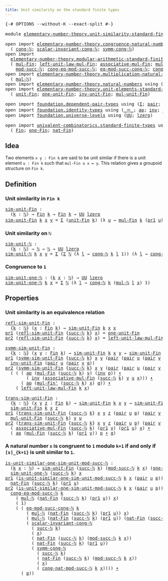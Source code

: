```yaml
---
title: Unit similarity on the standard finite types
---
```


<pre class="Agda"><a id="70" class="Symbol">{-#</a> <a id="74" class="Keyword">OPTIONS</a> <a id="82" class="Pragma">--without-K</a> <a id="94" class="Pragma">--exact-split</a> <a id="108" class="Symbol">#-}</a>

<a id="113" class="Keyword">module</a> <a id="120" href="elementary-number-theory.unit-similarity-standard-finite-types.html" class="Module">elementary-number-theory.unit-similarity-standard-finite-types</a> <a id="183" class="Keyword">where</a>

<a id="190" class="Keyword">open</a> <a id="195" class="Keyword">import</a> <a id="202" href="elementary-number-theory.congruence-natural-numbers.html" class="Module">elementary-number-theory.congruence-natural-numbers</a> <a id="254" class="Keyword">using</a>
  <a id="262" class="Symbol">(</a> <a id="264" href="elementary-number-theory.congruence-natural-numbers.html#1610" class="Function">cong-ℕ</a><a id="270" class="Symbol">;</a> <a id="272" href="elementary-number-theory.congruence-natural-numbers.html#5371" class="Function">scalar-invariant-cong-ℕ</a><a id="295" class="Symbol">;</a> <a id="297" href="elementary-number-theory.congruence-natural-numbers.html#2856" class="Function">symm-cong-ℕ</a><a id="308" class="Symbol">)</a>
<a id="310" class="Keyword">open</a> <a id="315" class="Keyword">import</a>
  <a id="324" href="elementary-number-theory.modular-arithmetic-standard-finite-types.html" class="Module">elementary-number-theory.modular-arithmetic-standard-finite-types</a> <a id="390" class="Keyword">using</a>
  <a id="398" class="Symbol">(</a> <a id="400" href="elementary-number-theory.modular-arithmetic-standard-finite-types.html#15234" class="Function">mul-Fin</a><a id="407" class="Symbol">;</a> <a id="409" href="elementary-number-theory.modular-arithmetic-standard-finite-types.html#18007" class="Function">left-unit-law-mul-Fin</a><a id="430" class="Symbol">;</a> <a id="432" href="elementary-number-theory.modular-arithmetic-standard-finite-types.html#15887" class="Function">associative-mul-Fin</a><a id="451" class="Symbol">;</a> <a id="453" href="elementary-number-theory.modular-arithmetic-standard-finite-types.html#15373" class="Function">mul-Fin&#39;</a><a id="461" class="Symbol">;</a>
    <a id="467" href="elementary-number-theory.modular-arithmetic-standard-finite-types.html#2844" class="Function">mod-succ-ℕ</a><a id="477" class="Symbol">;</a> <a id="479" href="elementary-number-theory.modular-arithmetic-standard-finite-types.html#4181" class="Function">cong-eq-mod-succ-ℕ</a><a id="497" class="Symbol">;</a> <a id="499" href="elementary-number-theory.modular-arithmetic-standard-finite-types.html#4527" class="Function">eq-mod-succ-cong-ℕ</a><a id="517" class="Symbol">;</a> <a id="519" href="elementary-number-theory.modular-arithmetic-standard-finite-types.html#3602" class="Function">cong-nat-mod-succ-ℕ</a><a id="538" class="Symbol">)</a>
<a id="540" class="Keyword">open</a> <a id="545" class="Keyword">import</a> <a id="552" href="elementary-number-theory.multiplication-natural-numbers.html" class="Module">elementary-number-theory.multiplication-natural-numbers</a> <a id="608" class="Keyword">using</a>
  <a id="616" class="Symbol">(</a> <a id="618" href="elementary-number-theory.multiplication-natural-numbers.html#1286" class="Function">mul-ℕ</a><a id="623" class="Symbol">)</a>
<a id="625" class="Keyword">open</a> <a id="630" class="Keyword">import</a> <a id="637" href="elementary-number-theory.natural-numbers.html" class="Module">elementary-number-theory.natural-numbers</a> <a id="678" class="Keyword">using</a> <a id="684" class="Symbol">(</a><a id="685" href="elementary-number-theory.natural-numbers.html#1548" class="Datatype">ℕ</a><a id="686" class="Symbol">;</a> <a id="688" href="elementary-number-theory.natural-numbers.html#1569" class="InductiveConstructor">zero-ℕ</a><a id="694" class="Symbol">;</a> <a id="696" href="elementary-number-theory.natural-numbers.html#1582" class="InductiveConstructor">succ-ℕ</a><a id="702" class="Symbol">)</a>
<a id="704" class="Keyword">open</a> <a id="709" class="Keyword">import</a> <a id="716" href="elementary-number-theory.unit-elements-standard-finite-types.html" class="Module">elementary-number-theory.unit-elements-standard-finite-types</a> <a id="777" class="Keyword">using</a>
  <a id="785" class="Symbol">(</a> <a id="787" href="elementary-number-theory.unit-elements-standard-finite-types.html#1442" class="Function">unit-Fin</a><a id="795" class="Symbol">;</a> <a id="797" href="elementary-number-theory.unit-elements-standard-finite-types.html#1663" class="Function">one-unit-Fin</a><a id="809" class="Symbol">;</a> <a id="811" href="elementary-number-theory.unit-elements-standard-finite-types.html#3321" class="Function">inv-unit-Fin</a><a id="823" class="Symbol">;</a> <a id="825" href="elementary-number-theory.unit-elements-standard-finite-types.html#3092" class="Function">mul-unit-Fin</a><a id="837" class="Symbol">)</a>

<a id="840" class="Keyword">open</a> <a id="845" class="Keyword">import</a> <a id="852" href="foundation.dependent-pair-types.html" class="Module">foundation.dependent-pair-types</a> <a id="884" class="Keyword">using</a> <a id="890" class="Symbol">(</a><a id="891" href="foundation-core.dependent-pair-types.html#515" class="Record">Σ</a><a id="892" class="Symbol">;</a> <a id="894" href="foundation-core.dependent-pair-types.html#588" class="InductiveConstructor">pair</a><a id="898" class="Symbol">;</a> <a id="900" href="foundation-core.dependent-pair-types.html#605" class="Field">pr1</a><a id="903" class="Symbol">;</a> <a id="905" href="foundation-core.dependent-pair-types.html#617" class="Field">pr2</a><a id="908" class="Symbol">)</a>
<a id="910" class="Keyword">open</a> <a id="915" class="Keyword">import</a> <a id="922" href="foundation.identity-types.html" class="Module">foundation.identity-types</a> <a id="948" class="Keyword">using</a> <a id="954" class="Symbol">(</a><a id="955" href="foundation-core.identity-types.html#1865" class="Function Operator">_＝_</a><a id="958" class="Symbol">;</a> <a id="960" href="foundation-core.identity-types.html#4003" class="Function">ap</a><a id="962" class="Symbol">;</a> <a id="964" href="foundation-core.identity-types.html#2729" class="Function">inv</a><a id="967" class="Symbol">;</a> <a id="969" href="foundation-core.identity-types.html#2425" class="Function Operator">_∙_</a><a id="972" class="Symbol">)</a>
<a id="974" class="Keyword">open</a> <a id="979" class="Keyword">import</a> <a id="986" href="foundation.universe-levels.html" class="Module">foundation.universe-levels</a> <a id="1013" class="Keyword">using</a> <a id="1019" class="Symbol">(</a><a id="1020" href="foundation-core.universe-levels.html#235" class="Primitive">UU</a><a id="1022" class="Symbol">;</a> <a id="1024" href="Agda.Primitive.html#764" class="Primitive">lzero</a><a id="1029" class="Symbol">)</a>

<a id="1032" class="Keyword">open</a> <a id="1037" class="Keyword">import</a> <a id="1044" href="univalent-combinatorics.standard-finite-types.html" class="Module">univalent-combinatorics.standard-finite-types</a> <a id="1090" class="Keyword">using</a>
  <a id="1098" class="Symbol">(</a> <a id="1100" href="univalent-combinatorics.standard-finite-types.html#2393" class="Function">Fin</a><a id="1103" class="Symbol">;</a> <a id="1105" href="univalent-combinatorics.standard-finite-types.html#8190" class="Function">one-Fin</a><a id="1112" class="Symbol">;</a> <a id="1114" href="univalent-combinatorics.standard-finite-types.html#5339" class="Function">nat-Fin</a><a id="1121" class="Symbol">)</a>
</pre>
## Idea

Two elements `x y : Fin k` are said to be unit similar if there is a unit element `u : Fin k` such that `mul-Fin u x = y`. This relation gives a groupoid structure on `Fin k`.

## Definition

### Unit similarity in `Fin k`

<pre class="Agda"><a id="sim-unit-Fin"></a><a id="1369" href="elementary-number-theory.unit-similarity-standard-finite-types.html#1369" class="Function">sim-unit-Fin</a> <a id="1382" class="Symbol">:</a>
  <a id="1386" class="Symbol">(</a><a id="1387" href="elementary-number-theory.unit-similarity-standard-finite-types.html#1387" class="Bound">k</a> <a id="1389" class="Symbol">:</a> <a id="1391" href="elementary-number-theory.natural-numbers.html#1548" class="Datatype">ℕ</a><a id="1392" class="Symbol">)</a> <a id="1394" class="Symbol">→</a> <a id="1396" href="univalent-combinatorics.standard-finite-types.html#2393" class="Function">Fin</a> <a id="1400" href="elementary-number-theory.unit-similarity-standard-finite-types.html#1387" class="Bound">k</a> <a id="1402" class="Symbol">→</a> <a id="1404" href="univalent-combinatorics.standard-finite-types.html#2393" class="Function">Fin</a> <a id="1408" href="elementary-number-theory.unit-similarity-standard-finite-types.html#1387" class="Bound">k</a> <a id="1410" class="Symbol">→</a> <a id="1412" href="foundation-core.universe-levels.html#235" class="Primitive">UU</a> <a id="1415" href="Agda.Primitive.html#764" class="Primitive">lzero</a>
<a id="1421" href="elementary-number-theory.unit-similarity-standard-finite-types.html#1369" class="Function">sim-unit-Fin</a> <a id="1434" href="elementary-number-theory.unit-similarity-standard-finite-types.html#1434" class="Bound">k</a> <a id="1436" href="elementary-number-theory.unit-similarity-standard-finite-types.html#1436" class="Bound">x</a> <a id="1438" href="elementary-number-theory.unit-similarity-standard-finite-types.html#1438" class="Bound">y</a> <a id="1440" class="Symbol">=</a> <a id="1442" href="foundation-core.dependent-pair-types.html#515" class="Record">Σ</a> <a id="1444" class="Symbol">(</a><a id="1445" href="elementary-number-theory.unit-elements-standard-finite-types.html#1442" class="Function">unit-Fin</a> <a id="1454" href="elementary-number-theory.unit-similarity-standard-finite-types.html#1434" class="Bound">k</a><a id="1455" class="Symbol">)</a> <a id="1457" class="Symbol">(λ</a> <a id="1460" href="elementary-number-theory.unit-similarity-standard-finite-types.html#1460" class="Bound">u</a> <a id="1462" class="Symbol">→</a> <a id="1464" href="elementary-number-theory.modular-arithmetic-standard-finite-types.html#15234" class="Function">mul-Fin</a> <a id="1472" href="elementary-number-theory.unit-similarity-standard-finite-types.html#1434" class="Bound">k</a> <a id="1474" class="Symbol">(</a><a id="1475" href="foundation-core.dependent-pair-types.html#605" class="Field">pr1</a> <a id="1479" href="elementary-number-theory.unit-similarity-standard-finite-types.html#1460" class="Bound">u</a><a id="1480" class="Symbol">)</a> <a id="1482" href="elementary-number-theory.unit-similarity-standard-finite-types.html#1436" class="Bound">x</a> <a id="1484" href="foundation-core.identity-types.html#1865" class="Function Operator">＝</a> <a id="1486" href="elementary-number-theory.unit-similarity-standard-finite-types.html#1438" class="Bound">y</a><a id="1487" class="Symbol">)</a>
</pre>
### Unit similarity on `ℕ`

<pre class="Agda"><a id="sim-unit-ℕ"></a><a id="1530" href="elementary-number-theory.unit-similarity-standard-finite-types.html#1530" class="Function">sim-unit-ℕ</a> <a id="1541" class="Symbol">:</a>
  <a id="1545" class="Symbol">(</a><a id="1546" href="elementary-number-theory.unit-similarity-standard-finite-types.html#1546" class="Bound">k</a> <a id="1548" class="Symbol">:</a> <a id="1550" href="elementary-number-theory.natural-numbers.html#1548" class="Datatype">ℕ</a><a id="1551" class="Symbol">)</a> <a id="1553" class="Symbol">→</a> <a id="1555" href="elementary-number-theory.natural-numbers.html#1548" class="Datatype">ℕ</a> <a id="1557" class="Symbol">→</a> <a id="1559" href="elementary-number-theory.natural-numbers.html#1548" class="Datatype">ℕ</a> <a id="1561" class="Symbol">→</a> <a id="1563" href="foundation-core.universe-levels.html#235" class="Primitive">UU</a> <a id="1566" href="Agda.Primitive.html#764" class="Primitive">lzero</a>
<a id="1572" href="elementary-number-theory.unit-similarity-standard-finite-types.html#1530" class="Function">sim-unit-ℕ</a> <a id="1583" href="elementary-number-theory.unit-similarity-standard-finite-types.html#1583" class="Bound">k</a> <a id="1585" href="elementary-number-theory.unit-similarity-standard-finite-types.html#1585" class="Bound">x</a> <a id="1587" href="elementary-number-theory.unit-similarity-standard-finite-types.html#1587" class="Bound">y</a> <a id="1589" class="Symbol">=</a> <a id="1591" href="foundation-core.dependent-pair-types.html#515" class="Record">Σ</a> <a id="1593" class="Symbol">(</a><a id="1594" href="foundation-core.dependent-pair-types.html#515" class="Record">Σ</a> <a id="1596" href="elementary-number-theory.natural-numbers.html#1548" class="Datatype">ℕ</a> <a id="1598" class="Symbol">(λ</a> <a id="1601" href="elementary-number-theory.unit-similarity-standard-finite-types.html#1601" class="Bound">l</a> <a id="1603" class="Symbol">→</a> <a id="1605" href="elementary-number-theory.congruence-natural-numbers.html#1610" class="Function">cong-ℕ</a> <a id="1612" href="elementary-number-theory.unit-similarity-standard-finite-types.html#1583" class="Bound">k</a> <a id="1614" href="elementary-number-theory.unit-similarity-standard-finite-types.html#1601" class="Bound">l</a> <a id="1616" class="Number">1</a><a id="1617" class="Symbol">))</a> <a id="1620" class="Symbol">(λ</a> <a id="1623" href="elementary-number-theory.unit-similarity-standard-finite-types.html#1623" class="Bound">l</a> <a id="1625" class="Symbol">→</a> <a id="1627" href="elementary-number-theory.congruence-natural-numbers.html#1610" class="Function">cong-ℕ</a> <a id="1634" href="elementary-number-theory.unit-similarity-standard-finite-types.html#1583" class="Bound">k</a> <a id="1636" class="Symbol">(</a><a id="1637" href="elementary-number-theory.multiplication-natural-numbers.html#1286" class="Function">mul-ℕ</a> <a id="1643" class="Symbol">(</a><a id="1644" href="foundation-core.dependent-pair-types.html#605" class="Field">pr1</a> <a id="1648" href="elementary-number-theory.unit-similarity-standard-finite-types.html#1623" class="Bound">l</a><a id="1649" class="Symbol">)</a> <a id="1651" href="elementary-number-theory.unit-similarity-standard-finite-types.html#1585" class="Bound">x</a><a id="1652" class="Symbol">)</a> <a id="1654" href="elementary-number-theory.unit-similarity-standard-finite-types.html#1587" class="Bound">y</a><a id="1655" class="Symbol">)</a>
</pre>
### Congruence to `1`

<pre class="Agda"><a id="sim-unit-one-ℕ"></a><a id="1693" href="elementary-number-theory.unit-similarity-standard-finite-types.html#1693" class="Function">sim-unit-one-ℕ</a> <a id="1708" class="Symbol">:</a> <a id="1710" class="Symbol">(</a><a id="1711" href="elementary-number-theory.unit-similarity-standard-finite-types.html#1711" class="Bound">k</a> <a id="1713" href="elementary-number-theory.unit-similarity-standard-finite-types.html#1713" class="Bound">x</a> <a id="1715" class="Symbol">:</a> <a id="1717" href="elementary-number-theory.natural-numbers.html#1548" class="Datatype">ℕ</a><a id="1718" class="Symbol">)</a> <a id="1720" class="Symbol">→</a> <a id="1722" href="foundation-core.universe-levels.html#235" class="Primitive">UU</a> <a id="1725" href="Agda.Primitive.html#764" class="Primitive">lzero</a>
<a id="1731" href="elementary-number-theory.unit-similarity-standard-finite-types.html#1693" class="Function">sim-unit-one-ℕ</a> <a id="1746" href="elementary-number-theory.unit-similarity-standard-finite-types.html#1746" class="Bound">k</a> <a id="1748" href="elementary-number-theory.unit-similarity-standard-finite-types.html#1748" class="Bound">x</a> <a id="1750" class="Symbol">=</a> <a id="1752" href="foundation-core.dependent-pair-types.html#515" class="Record">Σ</a> <a id="1754" href="elementary-number-theory.natural-numbers.html#1548" class="Datatype">ℕ</a> <a id="1756" class="Symbol">(λ</a> <a id="1759" href="elementary-number-theory.unit-similarity-standard-finite-types.html#1759" class="Bound">l</a> <a id="1761" class="Symbol">→</a> <a id="1763" href="elementary-number-theory.congruence-natural-numbers.html#1610" class="Function">cong-ℕ</a> <a id="1770" href="elementary-number-theory.unit-similarity-standard-finite-types.html#1746" class="Bound">k</a> <a id="1772" class="Symbol">(</a><a id="1773" href="elementary-number-theory.multiplication-natural-numbers.html#1286" class="Function">mul-ℕ</a> <a id="1779" href="elementary-number-theory.unit-similarity-standard-finite-types.html#1759" class="Bound">l</a> <a id="1781" href="elementary-number-theory.unit-similarity-standard-finite-types.html#1748" class="Bound">x</a><a id="1782" class="Symbol">)</a> <a id="1784" class="Number">1</a><a id="1785" class="Symbol">)</a>
</pre>
## Properties

### Unit similarity is an equivalence relation

<pre class="Agda"><a id="refl-sim-unit-Fin"></a><a id="1863" href="elementary-number-theory.unit-similarity-standard-finite-types.html#1863" class="Function">refl-sim-unit-Fin</a> <a id="1881" class="Symbol">:</a>
  <a id="1885" class="Symbol">{</a><a id="1886" href="elementary-number-theory.unit-similarity-standard-finite-types.html#1886" class="Bound">k</a> <a id="1888" class="Symbol">:</a> <a id="1890" href="elementary-number-theory.natural-numbers.html#1548" class="Datatype">ℕ</a><a id="1891" class="Symbol">}</a> <a id="1893" class="Symbol">(</a><a id="1894" href="elementary-number-theory.unit-similarity-standard-finite-types.html#1894" class="Bound">x</a> <a id="1896" class="Symbol">:</a> <a id="1898" href="univalent-combinatorics.standard-finite-types.html#2393" class="Function">Fin</a> <a id="1902" href="elementary-number-theory.unit-similarity-standard-finite-types.html#1886" class="Bound">k</a><a id="1903" class="Symbol">)</a> <a id="1905" class="Symbol">→</a> <a id="1907" href="elementary-number-theory.unit-similarity-standard-finite-types.html#1369" class="Function">sim-unit-Fin</a> <a id="1920" href="elementary-number-theory.unit-similarity-standard-finite-types.html#1886" class="Bound">k</a> <a id="1922" href="elementary-number-theory.unit-similarity-standard-finite-types.html#1894" class="Bound">x</a> <a id="1924" href="elementary-number-theory.unit-similarity-standard-finite-types.html#1894" class="Bound">x</a>
<a id="1926" href="foundation-core.dependent-pair-types.html#605" class="Field">pr1</a> <a id="1930" class="Symbol">(</a><a id="1931" href="elementary-number-theory.unit-similarity-standard-finite-types.html#1863" class="Function">refl-sim-unit-Fin</a> <a id="1949" class="Symbol">{</a><a id="1950" href="elementary-number-theory.natural-numbers.html#1582" class="InductiveConstructor">succ-ℕ</a> <a id="1957" href="elementary-number-theory.unit-similarity-standard-finite-types.html#1957" class="Bound">k</a><a id="1958" class="Symbol">}</a> <a id="1960" href="elementary-number-theory.unit-similarity-standard-finite-types.html#1960" class="Bound">x</a><a id="1961" class="Symbol">)</a> <a id="1963" class="Symbol">=</a> <a id="1965" href="elementary-number-theory.unit-elements-standard-finite-types.html#1663" class="Function">one-unit-Fin</a>
<a id="1978" href="foundation-core.dependent-pair-types.html#617" class="Field">pr2</a> <a id="1982" class="Symbol">(</a><a id="1983" href="elementary-number-theory.unit-similarity-standard-finite-types.html#1863" class="Function">refl-sim-unit-Fin</a> <a id="2001" class="Symbol">{</a><a id="2002" href="elementary-number-theory.natural-numbers.html#1582" class="InductiveConstructor">succ-ℕ</a> <a id="2009" href="elementary-number-theory.unit-similarity-standard-finite-types.html#2009" class="Bound">k</a><a id="2010" class="Symbol">}</a> <a id="2012" href="elementary-number-theory.unit-similarity-standard-finite-types.html#2012" class="Bound">x</a><a id="2013" class="Symbol">)</a> <a id="2015" class="Symbol">=</a> <a id="2017" href="elementary-number-theory.modular-arithmetic-standard-finite-types.html#18007" class="Function">left-unit-law-mul-Fin</a> <a id="2039" href="elementary-number-theory.unit-similarity-standard-finite-types.html#2009" class="Bound">k</a> <a id="2041" href="elementary-number-theory.unit-similarity-standard-finite-types.html#2012" class="Bound">x</a>

<a id="symm-sim-unit-Fin"></a><a id="2044" href="elementary-number-theory.unit-similarity-standard-finite-types.html#2044" class="Function">symm-sim-unit-Fin</a> <a id="2062" class="Symbol">:</a>
  <a id="2066" class="Symbol">{</a><a id="2067" href="elementary-number-theory.unit-similarity-standard-finite-types.html#2067" class="Bound">k</a> <a id="2069" class="Symbol">:</a> <a id="2071" href="elementary-number-theory.natural-numbers.html#1548" class="Datatype">ℕ</a><a id="2072" class="Symbol">}</a> <a id="2074" class="Symbol">(</a><a id="2075" href="elementary-number-theory.unit-similarity-standard-finite-types.html#2075" class="Bound">x</a> <a id="2077" href="elementary-number-theory.unit-similarity-standard-finite-types.html#2077" class="Bound">y</a> <a id="2079" class="Symbol">:</a> <a id="2081" href="univalent-combinatorics.standard-finite-types.html#2393" class="Function">Fin</a> <a id="2085" href="elementary-number-theory.unit-similarity-standard-finite-types.html#2067" class="Bound">k</a><a id="2086" class="Symbol">)</a> <a id="2088" class="Symbol">→</a> <a id="2090" href="elementary-number-theory.unit-similarity-standard-finite-types.html#1369" class="Function">sim-unit-Fin</a> <a id="2103" href="elementary-number-theory.unit-similarity-standard-finite-types.html#2067" class="Bound">k</a> <a id="2105" href="elementary-number-theory.unit-similarity-standard-finite-types.html#2075" class="Bound">x</a> <a id="2107" href="elementary-number-theory.unit-similarity-standard-finite-types.html#2077" class="Bound">y</a> <a id="2109" class="Symbol">→</a> <a id="2111" href="elementary-number-theory.unit-similarity-standard-finite-types.html#1369" class="Function">sim-unit-Fin</a> <a id="2124" href="elementary-number-theory.unit-similarity-standard-finite-types.html#2067" class="Bound">k</a> <a id="2126" href="elementary-number-theory.unit-similarity-standard-finite-types.html#2077" class="Bound">y</a> <a id="2128" href="elementary-number-theory.unit-similarity-standard-finite-types.html#2075" class="Bound">x</a>
<a id="2130" href="foundation-core.dependent-pair-types.html#605" class="Field">pr1</a> <a id="2134" class="Symbol">(</a><a id="2135" href="elementary-number-theory.unit-similarity-standard-finite-types.html#2044" class="Function">symm-sim-unit-Fin</a> <a id="2153" class="Symbol">{</a><a id="2154" href="elementary-number-theory.natural-numbers.html#1582" class="InductiveConstructor">succ-ℕ</a> <a id="2161" href="elementary-number-theory.unit-similarity-standard-finite-types.html#2161" class="Bound">k</a><a id="2162" class="Symbol">}</a> <a id="2164" href="elementary-number-theory.unit-similarity-standard-finite-types.html#2164" class="Bound">x</a> <a id="2166" href="elementary-number-theory.unit-similarity-standard-finite-types.html#2166" class="Bound">y</a> <a id="2168" class="Symbol">(</a><a id="2169" href="foundation-core.dependent-pair-types.html#588" class="InductiveConstructor">pair</a> <a id="2174" class="Symbol">(</a><a id="2175" href="foundation-core.dependent-pair-types.html#588" class="InductiveConstructor">pair</a> <a id="2180" href="elementary-number-theory.unit-similarity-standard-finite-types.html#2180" class="Bound">u</a> <a id="2182" class="Symbol">(</a><a id="2183" href="foundation-core.dependent-pair-types.html#588" class="InductiveConstructor">pair</a> <a id="2188" href="elementary-number-theory.unit-similarity-standard-finite-types.html#2188" class="Bound">v</a> <a id="2190" href="elementary-number-theory.unit-similarity-standard-finite-types.html#2190" class="Bound">q</a><a id="2191" class="Symbol">))</a> <a id="2194" href="elementary-number-theory.unit-similarity-standard-finite-types.html#2194" class="Bound">p</a><a id="2195" class="Symbol">))</a> <a id="2198" class="Symbol">=</a>
  <a id="2202" href="elementary-number-theory.unit-elements-standard-finite-types.html#3321" class="Function">inv-unit-Fin</a> <a id="2215" class="Symbol">(</a><a id="2216" href="foundation-core.dependent-pair-types.html#588" class="InductiveConstructor">pair</a> <a id="2221" href="elementary-number-theory.unit-similarity-standard-finite-types.html#2180" class="Bound">u</a> <a id="2223" class="Symbol">(</a><a id="2224" href="foundation-core.dependent-pair-types.html#588" class="InductiveConstructor">pair</a> <a id="2229" href="elementary-number-theory.unit-similarity-standard-finite-types.html#2188" class="Bound">v</a> <a id="2231" href="elementary-number-theory.unit-similarity-standard-finite-types.html#2190" class="Bound">q</a><a id="2232" class="Symbol">))</a>
<a id="2235" href="foundation-core.dependent-pair-types.html#617" class="Field">pr2</a> <a id="2239" class="Symbol">(</a><a id="2240" href="elementary-number-theory.unit-similarity-standard-finite-types.html#2044" class="Function">symm-sim-unit-Fin</a> <a id="2258" class="Symbol">{</a><a id="2259" href="elementary-number-theory.natural-numbers.html#1582" class="InductiveConstructor">succ-ℕ</a> <a id="2266" href="elementary-number-theory.unit-similarity-standard-finite-types.html#2266" class="Bound">k</a><a id="2267" class="Symbol">}</a> <a id="2269" href="elementary-number-theory.unit-similarity-standard-finite-types.html#2269" class="Bound">x</a> <a id="2271" href="elementary-number-theory.unit-similarity-standard-finite-types.html#2271" class="Bound">y</a> <a id="2273" class="Symbol">(</a><a id="2274" href="foundation-core.dependent-pair-types.html#588" class="InductiveConstructor">pair</a> <a id="2279" class="Symbol">(</a><a id="2280" href="foundation-core.dependent-pair-types.html#588" class="InductiveConstructor">pair</a> <a id="2285" href="elementary-number-theory.unit-similarity-standard-finite-types.html#2285" class="Bound">u</a> <a id="2287" class="Symbol">(</a><a id="2288" href="foundation-core.dependent-pair-types.html#588" class="InductiveConstructor">pair</a> <a id="2293" href="elementary-number-theory.unit-similarity-standard-finite-types.html#2293" class="Bound">v</a> <a id="2295" href="elementary-number-theory.unit-similarity-standard-finite-types.html#2295" class="Bound">q</a><a id="2296" class="Symbol">))</a> <a id="2299" href="elementary-number-theory.unit-similarity-standard-finite-types.html#2299" class="Bound">p</a><a id="2300" class="Symbol">))</a> <a id="2303" class="Symbol">=</a>
  <a id="2307" class="Symbol">(</a> <a id="2309" class="Symbol">(</a> <a id="2311" class="Symbol">(</a> <a id="2313" href="foundation-core.identity-types.html#4003" class="Function">ap</a> <a id="2316" class="Symbol">(</a><a id="2317" href="elementary-number-theory.modular-arithmetic-standard-finite-types.html#15234" class="Function">mul-Fin</a> <a id="2325" class="Symbol">(</a><a id="2326" href="elementary-number-theory.natural-numbers.html#1582" class="InductiveConstructor">succ-ℕ</a> <a id="2333" href="elementary-number-theory.unit-similarity-standard-finite-types.html#2266" class="Bound">k</a><a id="2334" class="Symbol">)</a> <a id="2336" href="elementary-number-theory.unit-similarity-standard-finite-types.html#2293" class="Bound">v</a><a id="2337" class="Symbol">)</a> <a id="2339" class="Symbol">(</a><a id="2340" href="foundation-core.identity-types.html#2729" class="Function">inv</a> <a id="2344" href="elementary-number-theory.unit-similarity-standard-finite-types.html#2299" class="Bound">p</a><a id="2345" class="Symbol">))</a> <a id="2348" href="foundation-core.identity-types.html#2425" class="Function Operator">∙</a>
        <a id="2358" class="Symbol">(</a> <a id="2360" href="foundation-core.identity-types.html#2729" class="Function">inv</a> <a id="2364" class="Symbol">(</a><a id="2365" href="elementary-number-theory.modular-arithmetic-standard-finite-types.html#15887" class="Function">associative-mul-Fin</a> <a id="2385" class="Symbol">(</a><a id="2386" href="elementary-number-theory.natural-numbers.html#1582" class="InductiveConstructor">succ-ℕ</a> <a id="2393" href="elementary-number-theory.unit-similarity-standard-finite-types.html#2266" class="Bound">k</a><a id="2394" class="Symbol">)</a> <a id="2396" href="elementary-number-theory.unit-similarity-standard-finite-types.html#2293" class="Bound">v</a> <a id="2398" href="elementary-number-theory.unit-similarity-standard-finite-types.html#2285" class="Bound">u</a> <a id="2400" href="elementary-number-theory.unit-similarity-standard-finite-types.html#2269" class="Bound">x</a><a id="2401" class="Symbol">)))</a> <a id="2405" href="foundation-core.identity-types.html#2425" class="Function Operator">∙</a>
      <a id="2413" class="Symbol">(</a> <a id="2415" href="foundation-core.identity-types.html#4003" class="Function">ap</a> <a id="2418" class="Symbol">(</a><a id="2419" href="elementary-number-theory.modular-arithmetic-standard-finite-types.html#15373" class="Function">mul-Fin&#39;</a> <a id="2428" class="Symbol">(</a><a id="2429" href="elementary-number-theory.natural-numbers.html#1582" class="InductiveConstructor">succ-ℕ</a> <a id="2436" href="elementary-number-theory.unit-similarity-standard-finite-types.html#2266" class="Bound">k</a><a id="2437" class="Symbol">)</a> <a id="2439" href="elementary-number-theory.unit-similarity-standard-finite-types.html#2269" class="Bound">x</a><a id="2440" class="Symbol">)</a> <a id="2442" href="elementary-number-theory.unit-similarity-standard-finite-types.html#2295" class="Bound">q</a><a id="2443" class="Symbol">))</a> <a id="2446" href="foundation-core.identity-types.html#2425" class="Function Operator">∙</a>
    <a id="2452" class="Symbol">(</a> <a id="2454" href="elementary-number-theory.modular-arithmetic-standard-finite-types.html#18007" class="Function">left-unit-law-mul-Fin</a> <a id="2476" href="elementary-number-theory.unit-similarity-standard-finite-types.html#2266" class="Bound">k</a> <a id="2478" href="elementary-number-theory.unit-similarity-standard-finite-types.html#2269" class="Bound">x</a><a id="2479" class="Symbol">)</a>

<a id="trans-sim-unit-Fin"></a><a id="2482" href="elementary-number-theory.unit-similarity-standard-finite-types.html#2482" class="Function">trans-sim-unit-Fin</a> <a id="2501" class="Symbol">:</a>
  <a id="2505" class="Symbol">{</a><a id="2506" href="elementary-number-theory.unit-similarity-standard-finite-types.html#2506" class="Bound">k</a> <a id="2508" class="Symbol">:</a> <a id="2510" href="elementary-number-theory.natural-numbers.html#1548" class="Datatype">ℕ</a><a id="2511" class="Symbol">}</a> <a id="2513" class="Symbol">(</a><a id="2514" href="elementary-number-theory.unit-similarity-standard-finite-types.html#2514" class="Bound">x</a> <a id="2516" href="elementary-number-theory.unit-similarity-standard-finite-types.html#2516" class="Bound">y</a> <a id="2518" href="elementary-number-theory.unit-similarity-standard-finite-types.html#2518" class="Bound">z</a> <a id="2520" class="Symbol">:</a> <a id="2522" href="univalent-combinatorics.standard-finite-types.html#2393" class="Function">Fin</a> <a id="2526" href="elementary-number-theory.unit-similarity-standard-finite-types.html#2506" class="Bound">k</a><a id="2527" class="Symbol">)</a> <a id="2529" class="Symbol">→</a> <a id="2531" href="elementary-number-theory.unit-similarity-standard-finite-types.html#1369" class="Function">sim-unit-Fin</a> <a id="2544" href="elementary-number-theory.unit-similarity-standard-finite-types.html#2506" class="Bound">k</a> <a id="2546" href="elementary-number-theory.unit-similarity-standard-finite-types.html#2514" class="Bound">x</a> <a id="2548" href="elementary-number-theory.unit-similarity-standard-finite-types.html#2516" class="Bound">y</a> <a id="2550" class="Symbol">→</a> <a id="2552" href="elementary-number-theory.unit-similarity-standard-finite-types.html#1369" class="Function">sim-unit-Fin</a> <a id="2565" href="elementary-number-theory.unit-similarity-standard-finite-types.html#2506" class="Bound">k</a> <a id="2567" href="elementary-number-theory.unit-similarity-standard-finite-types.html#2516" class="Bound">y</a> <a id="2569" href="elementary-number-theory.unit-similarity-standard-finite-types.html#2518" class="Bound">z</a> <a id="2571" class="Symbol">→</a>
  <a id="2575" href="elementary-number-theory.unit-similarity-standard-finite-types.html#1369" class="Function">sim-unit-Fin</a> <a id="2588" href="elementary-number-theory.unit-similarity-standard-finite-types.html#2506" class="Bound">k</a> <a id="2590" href="elementary-number-theory.unit-similarity-standard-finite-types.html#2514" class="Bound">x</a> <a id="2592" href="elementary-number-theory.unit-similarity-standard-finite-types.html#2518" class="Bound">z</a>
<a id="2594" href="foundation-core.dependent-pair-types.html#605" class="Field">pr1</a> <a id="2598" class="Symbol">(</a><a id="2599" href="elementary-number-theory.unit-similarity-standard-finite-types.html#2482" class="Function">trans-sim-unit-Fin</a> <a id="2618" class="Symbol">{</a><a id="2619" href="elementary-number-theory.natural-numbers.html#1582" class="InductiveConstructor">succ-ℕ</a> <a id="2626" href="elementary-number-theory.unit-similarity-standard-finite-types.html#2626" class="Bound">k</a><a id="2627" class="Symbol">}</a> <a id="2629" href="elementary-number-theory.unit-similarity-standard-finite-types.html#2629" class="Bound">x</a> <a id="2631" href="elementary-number-theory.unit-similarity-standard-finite-types.html#2631" class="Bound">y</a> <a id="2633" href="elementary-number-theory.unit-similarity-standard-finite-types.html#2633" class="Bound">z</a> <a id="2635" class="Symbol">(</a><a id="2636" href="foundation-core.dependent-pair-types.html#588" class="InductiveConstructor">pair</a> <a id="2641" href="elementary-number-theory.unit-similarity-standard-finite-types.html#2641" class="Bound">u</a> <a id="2643" href="elementary-number-theory.unit-similarity-standard-finite-types.html#2643" class="Bound">p</a><a id="2644" class="Symbol">)</a> <a id="2646" class="Symbol">(</a><a id="2647" href="foundation-core.dependent-pair-types.html#588" class="InductiveConstructor">pair</a> <a id="2652" href="elementary-number-theory.unit-similarity-standard-finite-types.html#2652" class="Bound">v</a> <a id="2654" href="elementary-number-theory.unit-similarity-standard-finite-types.html#2654" class="Bound">q</a><a id="2655" class="Symbol">))</a> <a id="2658" class="Symbol">=</a>
  <a id="2662" href="elementary-number-theory.unit-elements-standard-finite-types.html#3092" class="Function">mul-unit-Fin</a> <a id="2675" class="Symbol">(</a><a id="2676" href="elementary-number-theory.natural-numbers.html#1582" class="InductiveConstructor">succ-ℕ</a> <a id="2683" href="elementary-number-theory.unit-similarity-standard-finite-types.html#2626" class="Bound">k</a><a id="2684" class="Symbol">)</a> <a id="2686" href="elementary-number-theory.unit-similarity-standard-finite-types.html#2652" class="Bound">v</a> <a id="2688" href="elementary-number-theory.unit-similarity-standard-finite-types.html#2641" class="Bound">u</a>
<a id="2690" href="foundation-core.dependent-pair-types.html#617" class="Field">pr2</a> <a id="2694" class="Symbol">(</a><a id="2695" href="elementary-number-theory.unit-similarity-standard-finite-types.html#2482" class="Function">trans-sim-unit-Fin</a> <a id="2714" class="Symbol">{</a><a id="2715" href="elementary-number-theory.natural-numbers.html#1582" class="InductiveConstructor">succ-ℕ</a> <a id="2722" href="elementary-number-theory.unit-similarity-standard-finite-types.html#2722" class="Bound">k</a><a id="2723" class="Symbol">}</a> <a id="2725" href="elementary-number-theory.unit-similarity-standard-finite-types.html#2725" class="Bound">x</a> <a id="2727" href="elementary-number-theory.unit-similarity-standard-finite-types.html#2727" class="Bound">y</a> <a id="2729" href="elementary-number-theory.unit-similarity-standard-finite-types.html#2729" class="Bound">z</a> <a id="2731" class="Symbol">(</a><a id="2732" href="foundation-core.dependent-pair-types.html#588" class="InductiveConstructor">pair</a> <a id="2737" href="elementary-number-theory.unit-similarity-standard-finite-types.html#2737" class="Bound">u</a> <a id="2739" href="elementary-number-theory.unit-similarity-standard-finite-types.html#2739" class="Bound">p</a><a id="2740" class="Symbol">)</a> <a id="2742" class="Symbol">(</a><a id="2743" href="foundation-core.dependent-pair-types.html#588" class="InductiveConstructor">pair</a> <a id="2748" href="elementary-number-theory.unit-similarity-standard-finite-types.html#2748" class="Bound">v</a> <a id="2750" href="elementary-number-theory.unit-similarity-standard-finite-types.html#2750" class="Bound">q</a><a id="2751" class="Symbol">))</a> <a id="2754" class="Symbol">=</a>
  <a id="2758" class="Symbol">(</a> <a id="2760" href="elementary-number-theory.modular-arithmetic-standard-finite-types.html#15887" class="Function">associative-mul-Fin</a> <a id="2780" class="Symbol">(</a><a id="2781" href="elementary-number-theory.natural-numbers.html#1582" class="InductiveConstructor">succ-ℕ</a> <a id="2788" href="elementary-number-theory.unit-similarity-standard-finite-types.html#2722" class="Bound">k</a><a id="2789" class="Symbol">)</a> <a id="2791" class="Symbol">(</a><a id="2792" href="foundation-core.dependent-pair-types.html#605" class="Field">pr1</a> <a id="2796" href="elementary-number-theory.unit-similarity-standard-finite-types.html#2748" class="Bound">v</a><a id="2797" class="Symbol">)</a> <a id="2799" class="Symbol">(</a><a id="2800" href="foundation-core.dependent-pair-types.html#605" class="Field">pr1</a> <a id="2804" href="elementary-number-theory.unit-similarity-standard-finite-types.html#2737" class="Bound">u</a><a id="2805" class="Symbol">)</a> <a id="2807" href="elementary-number-theory.unit-similarity-standard-finite-types.html#2725" class="Bound">x</a><a id="2808" class="Symbol">)</a> <a id="2810" href="foundation-core.identity-types.html#2425" class="Function Operator">∙</a>
  <a id="2814" class="Symbol">(</a> <a id="2816" href="foundation-core.identity-types.html#4003" class="Function">ap</a> <a id="2819" class="Symbol">(</a><a id="2820" href="elementary-number-theory.modular-arithmetic-standard-finite-types.html#15234" class="Function">mul-Fin</a> <a id="2828" class="Symbol">(</a><a id="2829" href="elementary-number-theory.natural-numbers.html#1582" class="InductiveConstructor">succ-ℕ</a> <a id="2836" href="elementary-number-theory.unit-similarity-standard-finite-types.html#2722" class="Bound">k</a><a id="2837" class="Symbol">)</a> <a id="2839" class="Symbol">(</a><a id="2840" href="foundation-core.dependent-pair-types.html#605" class="Field">pr1</a> <a id="2844" href="elementary-number-theory.unit-similarity-standard-finite-types.html#2748" class="Bound">v</a><a id="2845" class="Symbol">))</a> <a id="2848" href="elementary-number-theory.unit-similarity-standard-finite-types.html#2739" class="Bound">p</a> <a id="2850" href="foundation-core.identity-types.html#2425" class="Function Operator">∙</a> <a id="2852" href="elementary-number-theory.unit-similarity-standard-finite-types.html#2750" class="Bound">q</a><a id="2853" class="Symbol">)</a>
</pre>
### A natural number `x` is congruent to `1` modulo `k+1` if and only if `[x]_{k+1}` is unit similar to `1`.

<pre class="Agda"><a id="is-unit-similar-one-sim-unit-mod-succ-ℕ"></a><a id="2978" href="elementary-number-theory.unit-similarity-standard-finite-types.html#2978" class="Function">is-unit-similar-one-sim-unit-mod-succ-ℕ</a> <a id="3018" class="Symbol">:</a>
  <a id="3022" class="Symbol">(</a><a id="3023" href="elementary-number-theory.unit-similarity-standard-finite-types.html#3023" class="Bound">k</a> <a id="3025" href="elementary-number-theory.unit-similarity-standard-finite-types.html#3025" class="Bound">x</a> <a id="3027" class="Symbol">:</a> <a id="3029" href="elementary-number-theory.natural-numbers.html#1548" class="Datatype">ℕ</a><a id="3030" class="Symbol">)</a> <a id="3032" class="Symbol">→</a> <a id="3034" href="elementary-number-theory.unit-similarity-standard-finite-types.html#1369" class="Function">sim-unit-Fin</a> <a id="3047" class="Symbol">(</a><a id="3048" href="elementary-number-theory.natural-numbers.html#1582" class="InductiveConstructor">succ-ℕ</a> <a id="3055" href="elementary-number-theory.unit-similarity-standard-finite-types.html#3023" class="Bound">k</a><a id="3056" class="Symbol">)</a> <a id="3058" class="Symbol">(</a><a id="3059" href="elementary-number-theory.modular-arithmetic-standard-finite-types.html#2844" class="Function">mod-succ-ℕ</a> <a id="3070" href="elementary-number-theory.unit-similarity-standard-finite-types.html#3023" class="Bound">k</a> <a id="3072" href="elementary-number-theory.unit-similarity-standard-finite-types.html#3025" class="Bound">x</a><a id="3073" class="Symbol">)</a> <a id="3075" class="Symbol">(</a><a id="3076" href="univalent-combinatorics.standard-finite-types.html#8190" class="Function">one-Fin</a> <a id="3084" href="elementary-number-theory.unit-similarity-standard-finite-types.html#3023" class="Bound">k</a><a id="3085" class="Symbol">)</a> <a id="3087" class="Symbol">→</a>
  <a id="3091" href="elementary-number-theory.unit-similarity-standard-finite-types.html#1693" class="Function">sim-unit-one-ℕ</a> <a id="3106" class="Symbol">(</a><a id="3107" href="elementary-number-theory.natural-numbers.html#1582" class="InductiveConstructor">succ-ℕ</a> <a id="3114" href="elementary-number-theory.unit-similarity-standard-finite-types.html#3023" class="Bound">k</a><a id="3115" class="Symbol">)</a> <a id="3117" href="elementary-number-theory.unit-similarity-standard-finite-types.html#3025" class="Bound">x</a>
<a id="3119" href="foundation-core.dependent-pair-types.html#605" class="Field">pr1</a> <a id="3123" class="Symbol">(</a><a id="3124" href="elementary-number-theory.unit-similarity-standard-finite-types.html#2978" class="Function">is-unit-similar-one-sim-unit-mod-succ-ℕ</a> <a id="3164" href="elementary-number-theory.unit-similarity-standard-finite-types.html#3164" class="Bound">k</a> <a id="3166" href="elementary-number-theory.unit-similarity-standard-finite-types.html#3166" class="Bound">x</a> <a id="3168" class="Symbol">(</a><a id="3169" href="foundation-core.dependent-pair-types.html#588" class="InductiveConstructor">pair</a> <a id="3174" href="elementary-number-theory.unit-similarity-standard-finite-types.html#3174" class="Bound">u</a> <a id="3176" href="elementary-number-theory.unit-similarity-standard-finite-types.html#3176" class="Bound">p</a><a id="3177" class="Symbol">))</a> <a id="3180" class="Symbol">=</a>
  <a id="3184" href="univalent-combinatorics.standard-finite-types.html#5339" class="Function">nat-Fin</a> <a id="3192" class="Symbol">(</a><a id="3193" href="elementary-number-theory.natural-numbers.html#1582" class="InductiveConstructor">succ-ℕ</a> <a id="3200" href="elementary-number-theory.unit-similarity-standard-finite-types.html#3164" class="Bound">k</a><a id="3201" class="Symbol">)</a> <a id="3203" class="Symbol">(</a><a id="3204" href="foundation-core.dependent-pair-types.html#605" class="Field">pr1</a> <a id="3208" href="elementary-number-theory.unit-similarity-standard-finite-types.html#3174" class="Bound">u</a><a id="3209" class="Symbol">)</a>
<a id="3211" href="foundation-core.dependent-pair-types.html#617" class="Field">pr2</a> <a id="3215" class="Symbol">(</a><a id="3216" href="elementary-number-theory.unit-similarity-standard-finite-types.html#2978" class="Function">is-unit-similar-one-sim-unit-mod-succ-ℕ</a> <a id="3256" href="elementary-number-theory.unit-similarity-standard-finite-types.html#3256" class="Bound">k</a> <a id="3258" href="elementary-number-theory.unit-similarity-standard-finite-types.html#3258" class="Bound">x</a> <a id="3260" class="Symbol">(</a><a id="3261" href="foundation-core.dependent-pair-types.html#588" class="InductiveConstructor">pair</a> <a id="3266" href="elementary-number-theory.unit-similarity-standard-finite-types.html#3266" class="Bound">u</a> <a id="3268" href="elementary-number-theory.unit-similarity-standard-finite-types.html#3268" class="Bound">p</a><a id="3269" class="Symbol">))</a> <a id="3272" class="Symbol">=</a>
  <a id="3276" href="elementary-number-theory.modular-arithmetic-standard-finite-types.html#4181" class="Function">cong-eq-mod-succ-ℕ</a> <a id="3295" href="elementary-number-theory.unit-similarity-standard-finite-types.html#3256" class="Bound">k</a>
    <a id="3301" class="Symbol">(</a> <a id="3303" href="elementary-number-theory.multiplication-natural-numbers.html#1286" class="Function">mul-ℕ</a> <a id="3309" class="Symbol">(</a><a id="3310" href="univalent-combinatorics.standard-finite-types.html#5339" class="Function">nat-Fin</a> <a id="3318" class="Symbol">(</a><a id="3319" href="elementary-number-theory.natural-numbers.html#1582" class="InductiveConstructor">succ-ℕ</a> <a id="3326" href="elementary-number-theory.unit-similarity-standard-finite-types.html#3256" class="Bound">k</a><a id="3327" class="Symbol">)</a> <a id="3329" class="Symbol">(</a><a id="3330" href="foundation-core.dependent-pair-types.html#605" class="Field">pr1</a> <a id="3334" href="elementary-number-theory.unit-similarity-standard-finite-types.html#3266" class="Bound">u</a><a id="3335" class="Symbol">))</a> <a id="3338" href="elementary-number-theory.unit-similarity-standard-finite-types.html#3258" class="Bound">x</a><a id="3339" class="Symbol">)</a>
    <a id="3345" class="Symbol">(</a> <a id="3347" class="Number">1</a><a id="3348" class="Symbol">)</a>
    <a id="3354" class="Symbol">(</a> <a id="3356" class="Symbol">(</a> <a id="3358" href="elementary-number-theory.modular-arithmetic-standard-finite-types.html#4527" class="Function">eq-mod-succ-cong-ℕ</a> <a id="3377" href="elementary-number-theory.unit-similarity-standard-finite-types.html#3256" class="Bound">k</a>
        <a id="3387" class="Symbol">(</a> <a id="3389" href="elementary-number-theory.multiplication-natural-numbers.html#1286" class="Function">mul-ℕ</a> <a id="3395" class="Symbol">(</a><a id="3396" href="univalent-combinatorics.standard-finite-types.html#5339" class="Function">nat-Fin</a> <a id="3404" class="Symbol">(</a><a id="3405" href="elementary-number-theory.natural-numbers.html#1582" class="InductiveConstructor">succ-ℕ</a> <a id="3412" href="elementary-number-theory.unit-similarity-standard-finite-types.html#3256" class="Bound">k</a><a id="3413" class="Symbol">)</a> <a id="3415" class="Symbol">(</a><a id="3416" href="foundation-core.dependent-pair-types.html#605" class="Field">pr1</a> <a id="3420" href="elementary-number-theory.unit-similarity-standard-finite-types.html#3266" class="Bound">u</a><a id="3421" class="Symbol">))</a> <a id="3424" href="elementary-number-theory.unit-similarity-standard-finite-types.html#3258" class="Bound">x</a><a id="3425" class="Symbol">)</a>
        <a id="3435" class="Symbol">(</a> <a id="3437" href="elementary-number-theory.multiplication-natural-numbers.html#1286" class="Function">mul-ℕ</a> <a id="3443" class="Symbol">(</a><a id="3444" href="univalent-combinatorics.standard-finite-types.html#5339" class="Function">nat-Fin</a> <a id="3452" class="Symbol">(</a><a id="3453" href="elementary-number-theory.natural-numbers.html#1582" class="InductiveConstructor">succ-ℕ</a> <a id="3460" href="elementary-number-theory.unit-similarity-standard-finite-types.html#3256" class="Bound">k</a><a id="3461" class="Symbol">)</a> <a id="3463" class="Symbol">(</a><a id="3464" href="foundation-core.dependent-pair-types.html#605" class="Field">pr1</a> <a id="3468" href="elementary-number-theory.unit-similarity-standard-finite-types.html#3266" class="Bound">u</a><a id="3469" class="Symbol">))</a> <a id="3472" class="Symbol">(</a><a id="3473" href="univalent-combinatorics.standard-finite-types.html#5339" class="Function">nat-Fin</a> <a id="3481" class="Symbol">(</a><a id="3482" href="elementary-number-theory.natural-numbers.html#1582" class="InductiveConstructor">succ-ℕ</a> <a id="3489" href="elementary-number-theory.unit-similarity-standard-finite-types.html#3256" class="Bound">k</a><a id="3490" class="Symbol">)</a> <a id="3492" class="Symbol">(</a><a id="3493" href="elementary-number-theory.modular-arithmetic-standard-finite-types.html#2844" class="Function">mod-succ-ℕ</a> <a id="3504" href="elementary-number-theory.unit-similarity-standard-finite-types.html#3256" class="Bound">k</a> <a id="3506" href="elementary-number-theory.unit-similarity-standard-finite-types.html#3258" class="Bound">x</a><a id="3507" class="Symbol">)))</a>
        <a id="3519" class="Symbol">(</a> <a id="3521" href="elementary-number-theory.congruence-natural-numbers.html#5371" class="Function">scalar-invariant-cong-ℕ</a>
          <a id="3555" class="Symbol">(</a> <a id="3557" href="elementary-number-theory.natural-numbers.html#1582" class="InductiveConstructor">succ-ℕ</a> <a id="3564" href="elementary-number-theory.unit-similarity-standard-finite-types.html#3256" class="Bound">k</a><a id="3565" class="Symbol">)</a>
          <a id="3577" class="Symbol">(</a> <a id="3579" href="elementary-number-theory.unit-similarity-standard-finite-types.html#3258" class="Bound">x</a><a id="3580" class="Symbol">)</a>
          <a id="3592" class="Symbol">(</a> <a id="3594" href="univalent-combinatorics.standard-finite-types.html#5339" class="Function">nat-Fin</a> <a id="3602" class="Symbol">(</a><a id="3603" href="elementary-number-theory.natural-numbers.html#1582" class="InductiveConstructor">succ-ℕ</a> <a id="3610" href="elementary-number-theory.unit-similarity-standard-finite-types.html#3256" class="Bound">k</a><a id="3611" class="Symbol">)</a> <a id="3613" class="Symbol">(</a><a id="3614" href="elementary-number-theory.modular-arithmetic-standard-finite-types.html#2844" class="Function">mod-succ-ℕ</a> <a id="3625" href="elementary-number-theory.unit-similarity-standard-finite-types.html#3256" class="Bound">k</a> <a id="3627" href="elementary-number-theory.unit-similarity-standard-finite-types.html#3258" class="Bound">x</a><a id="3628" class="Symbol">))</a>
          <a id="3641" class="Symbol">(</a> <a id="3643" href="univalent-combinatorics.standard-finite-types.html#5339" class="Function">nat-Fin</a> <a id="3651" class="Symbol">(</a><a id="3652" href="elementary-number-theory.natural-numbers.html#1582" class="InductiveConstructor">succ-ℕ</a> <a id="3659" href="elementary-number-theory.unit-similarity-standard-finite-types.html#3256" class="Bound">k</a><a id="3660" class="Symbol">)</a> <a id="3662" class="Symbol">(</a><a id="3663" href="foundation-core.dependent-pair-types.html#605" class="Field">pr1</a> <a id="3667" href="elementary-number-theory.unit-similarity-standard-finite-types.html#3266" class="Bound">u</a><a id="3668" class="Symbol">))</a>
          <a id="3681" class="Symbol">(</a> <a id="3683" href="elementary-number-theory.congruence-natural-numbers.html#2856" class="Function">symm-cong-ℕ</a>
            <a id="3707" class="Symbol">(</a> <a id="3709" href="elementary-number-theory.natural-numbers.html#1582" class="InductiveConstructor">succ-ℕ</a> <a id="3716" href="elementary-number-theory.unit-similarity-standard-finite-types.html#3256" class="Bound">k</a><a id="3717" class="Symbol">)</a>
            <a id="3731" class="Symbol">(</a> <a id="3733" href="univalent-combinatorics.standard-finite-types.html#5339" class="Function">nat-Fin</a> <a id="3741" class="Symbol">(</a><a id="3742" href="elementary-number-theory.natural-numbers.html#1582" class="InductiveConstructor">succ-ℕ</a> <a id="3749" href="elementary-number-theory.unit-similarity-standard-finite-types.html#3256" class="Bound">k</a><a id="3750" class="Symbol">)</a> <a id="3752" class="Symbol">(</a><a id="3753" href="elementary-number-theory.modular-arithmetic-standard-finite-types.html#2844" class="Function">mod-succ-ℕ</a> <a id="3764" href="elementary-number-theory.unit-similarity-standard-finite-types.html#3256" class="Bound">k</a> <a id="3766" href="elementary-number-theory.unit-similarity-standard-finite-types.html#3258" class="Bound">x</a><a id="3767" class="Symbol">))</a>
            <a id="3782" class="Symbol">(</a> <a id="3784" href="elementary-number-theory.unit-similarity-standard-finite-types.html#3258" class="Bound">x</a><a id="3785" class="Symbol">)</a>
            <a id="3799" class="Symbol">(</a> <a id="3801" href="elementary-number-theory.modular-arithmetic-standard-finite-types.html#3602" class="Function">cong-nat-mod-succ-ℕ</a> <a id="3821" href="elementary-number-theory.unit-similarity-standard-finite-types.html#3256" class="Bound">k</a> <a id="3823" href="elementary-number-theory.unit-similarity-standard-finite-types.html#3258" class="Bound">x</a><a id="3824" class="Symbol">))))</a> <a id="3829" href="foundation-core.identity-types.html#2425" class="Function Operator">∙</a>
      <a id="3837" class="Symbol">(</a> <a id="3839" href="elementary-number-theory.unit-similarity-standard-finite-types.html#3268" class="Bound">p</a><a id="3840" class="Symbol">))</a>
</pre>
